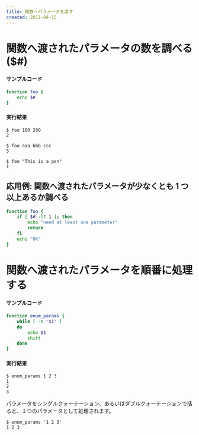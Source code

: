 ```yaml
---
title: 関数へパラメータを渡す
created: 2011-04-15
---
```


関数へ渡されたパラメータの数を調べる ($#)
====

#### サンプルコード

```bash
function foo {
    echo $#
}
```

#### 実行結果

```
$ foo 100 200
2

$ foo aaa bbb ccc
3

$ foo "This is a pen"
1
```

応用例: 関数へ渡されたパラメータが少なくとも 1 つ以上あるか調べる
----

```bash
function foo {
    if [ $# -lt 1 ]; then
        echo "need at least one parameter"
        return
    fi
    echo "OK"
}
```

関数へ渡されたパラメータを順番に処理する
====

#### サンプルコード

```bash
function enum_params {
    while [ -n "$1" ]
    do
        echo $1
        shift
    done
}
```

#### 実行結果

```
$ enum_params 1 2 3
1
2
3
```

パラメータをシングルクォーテーション、あるいはダブルクォーテーションで括ると、１つのパラメータとして処理されます。

```
$ enum_params '1 2 3'
1 2 3
```

